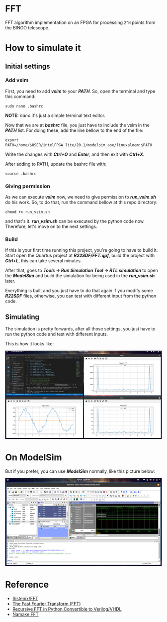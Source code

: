 # FFT

FFT algorithm implementation on an FPGA for processing  `2^N`  points from the BINGO telescope.

# How to simulate it

## Initial settings

### Add vsim

First, you need to add ***vsim*** to your ***PATH***. So, open the terminal and type this command:

    sudo nano .bashrc

**NOTE:** *nano* it's just a simple terminal text editor.

Now that we are at ***bashrc*** file, you just have to include the vsim in the ***PATH*** list. For doing these, add the line bellow to the end of the file:

    export PATH=/home/$USER/intelFPGA_lite/20.1/modelsim_ase/linuxaloem:$PATH

Write the changes with ***Ctrl+O*** and ***Enter***, and then exit with ***Ctrl+X***.

After adding to PATH, update the bashrc file with:

    source .bashrc

### Giving permission

As we can execute ***vsim*** now, we need to give permission to ***run_vsim.sh*** do his work. So, to do that, run the command bellow at this repo directory:

    chmod +x run_vsim.sh

and that's it. ***run_vsim.sh*** can be executed by the python code now. Therefore, let's move on to the next settings.

### Build

If this is your first time running this project, you're going to have to build it. Start open the Quartus project at ***R22SDF/FFT.qpf***, build the project with ***Ctrl+L***, this can take several minutes. 

After that, goes to ***Tools -> Run Simulation Tool -> RTL simulation*** to open the ***ModelSim*** and build the simulation for being used in the ***run_vsim.sh*** later.

Everything is built and you just have to do that again if you modify some ***R22SDF*** files, otherwise, you can test with different input from the python code.

## Simulating

The simulation is pretty forwards, after all those settings, you just have to run the python code and test with different inputs. 

This is how it looks like:

![FFT result](resources/FFT_result.png)

# On ModelSim

But if you prefer, you can use ***ModelSim*** normally, like this picture below:

![ModelSim](resources/ModelSim.png)

# Reference

* [Sistenix/FFT](https://sistenix.com/fft.html)
* [The Fast Fourier Transform (FFT)](https://www.youtube.com/watch?v=h7apO7q16V0)
* [Recursive FFT in Python Convertible to Verilog/VHDL](https://www.dsprelated.com/showcode/16.php)
* [Namake FFT](https://github.com/nanamake/r22sdf)